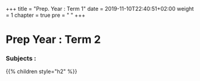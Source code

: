 +++
title = "Prep. Year : Term 1"
date = 2019-11-10T22:40:51+02:00
weight = 1
chapter = true
pre = "<i class='fas fa-graduation-cap'></i> "
+++

# Prep Year : Term 2

### Subjects :

{{% children style="h2"  %}}
